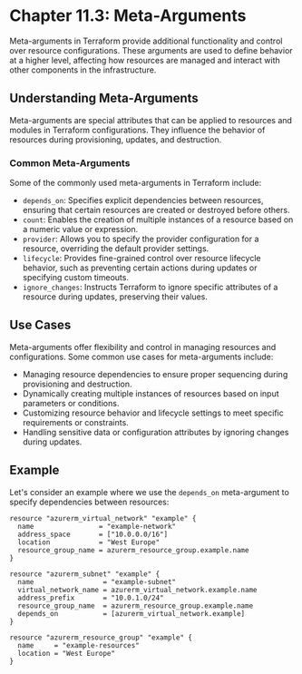 # Chapter 11.3: Meta-Arguments

Meta-arguments in Terraform provide additional functionality and control over resource configurations. These arguments are used to define behavior at a higher level, affecting how resources are managed and interact with other components in the infrastructure.

## Understanding Meta-Arguments

Meta-arguments are special attributes that can be applied to resources and modules in Terraform configurations. They influence the behavior of resources during provisioning, updates, and destruction.

### Common Meta-Arguments

Some of the commonly used meta-arguments in Terraform include:

- `depends_on`: Specifies explicit dependencies between resources, ensuring that certain resources are created or destroyed before others.
- `count`: Enables the creation of multiple instances of a resource based on a numeric value or expression.
- `provider`: Allows you to specify the provider configuration for a resource, overriding the default provider settings.
- `lifecycle`: Provides fine-grained control over resource lifecycle behavior, such as preventing certain actions during updates or specifying custom timeouts.
- `ignore_changes`: Instructs Terraform to ignore specific attributes of a resource during updates, preserving their values.

## Use Cases

Meta-arguments offer flexibility and control in managing resources and configurations. Some common use cases for meta-arguments include:

- Managing resource dependencies to ensure proper sequencing during provisioning and destruction.
- Dynamically creating multiple instances of resources based on input parameters or conditions.
- Customizing resource behavior and lifecycle settings to meet specific requirements or constraints.
- Handling sensitive data or configuration attributes by ignoring changes during updates.

## Example

Let's consider an example where we use the `depends_on` meta-argument to specify dependencies between resources:

```hcl
resource "azurerm_virtual_network" "example" {
  name                = "example-network"
  address_space       = ["10.0.0.0/16"]
  location            = "West Europe"
  resource_group_name = azurerm_resource_group.example.name
}

resource "azurerm_subnet" "example" {
  name                 = "example-subnet"
  virtual_network_name = azurerm_virtual_network.example.name
  address_prefix       = "10.0.1.0/24"
  resource_group_name  = azurerm_resource_group.example.name
  depends_on           = [azurerm_virtual_network.example]
}

resource "azurerm_resource_group" "example" {
  name     = "example-resources"
  location = "West Europe"
}

